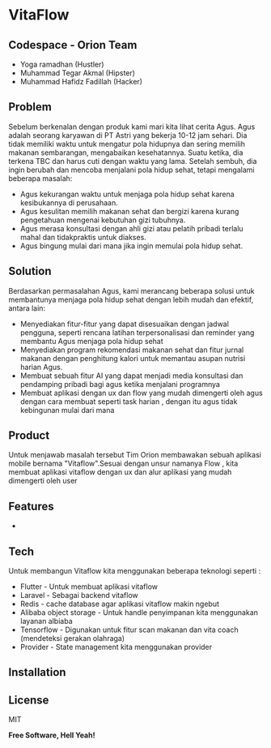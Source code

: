 # VitaFlow
## Codespace - Orion Team
- Yoga ramadhan (Hustler)
- Muhammad Tegar Akmal (Hipster)
- Muhammad Hafidz Fadillah  (Hacker)

## Problem

Sebelum berkenalan dengan produk kami  mari kita lihat cerita Agus. Agus adalah seorang karyawan di PT Astri yang bekerja 10-12 jam sehari. Dia tidak memiliki waktu untuk mengatur pola hidupnya dan sering memilih makanan sembarangan, mengabaikan kesehatannya. Suatu ketika, dia terkena TBC dan harus cuti dengan waktu yang lama. Setelah sembuh, dia ingin berubah dan mencoba menjalani pola hidup sehat, tetapi mengalami beberapa masalah:

- Agus kekurangan waktu untuk menjaga pola hidup sehat karena kesibukannya di perusahaan.
- Agus kesulitan memilih makanan sehat dan bergizi karena kurang pengetahuan mengenai        kebutuhan gizi tubuhnya.
- Agus merasa konsultasi dengan ahli gizi atau pelatih pribadi terlalu mahal dan tidakpraktis untuk diakses.
- Agus bingung mulai dari mana jika ingin memulai pola hidup sehat.

## Solution 

Berdasarkan permasalahan Agus, kami merancang beberapa solusi untuk membantunya menjaga pola hidup sehat dengan lebih mudah dan efektif, antara lain:
- Menyediakan fitur-fitur yang dapat disesuaikan dengan jadwal pengguna, seperti rencana latihan terpersonalisasi dan reminder yang membantu Agus menjaga pola hidup sehat
- Menyediakan program rekomendasi makanan sehat dan fitur jurnal makanan dengan penghitung kalori untuk memantau asupan nutrisi harian Agus.
- Membuat sebuah fitur AI yang dapat menjadi media konsultasi dan pendamping pribadi bagi agus ketika menjalani programnya
- Membuat aplikasi dengan ux dan flow yang mudah dimengerti oleh agus dengan cara membuat seperti task harian , dengan itu agus tidak kebingunan mulai dari mana


## Product
Untuk menjawab masalah tersebut Tim Orion membawakan sebuah aplikasi mobile bernama "Vitaflow".Sesuai dengan unsur namanya Flow , kita membuat aplikasi vitaflow dengan ux dan alur aplikasi yang mudah dimengerti oleh user





## Features

- 




## Tech

Untuk membangun Vitaflow kita menggunakan  beberapa teknologi  seperti : 

-  Flutter  - Untuk membuat aplikasi vitaflow
- Laravel  - Sebagai backend vitaflow
- Redis - cache database agar aplikasi vitaflow  makin ngebut
- Alibaba object storage - Untuk handle penyimpanan kita menggunakan layanan albiaba
- Tensorflow - Digunakan untuk fitur scan makanan dan vita coach (mendeteksi gerakan olahraga)
- Provider  - State management kita menggunakan provider 



## Installation

## License

MIT

**Free Software, Hell Yeah!**




